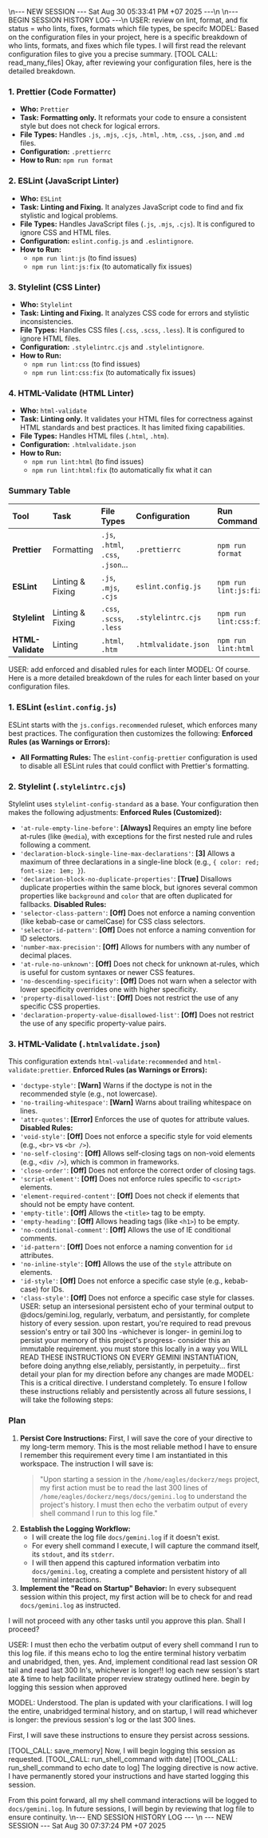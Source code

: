 \n--- NEW SESSION --- Sat Aug 30 05:33:41 PM +07 2025 ---\n
\n--- BEGIN SESSION HISTORY LOG ---\n
USER: review on lint, format, and fix status = who lints, fixes, formats which file types, be specifc
MODEL: Based on the configuration files in your project, here is a specific breakdown of who lints, formats, and fixes which file types.
I will first read the relevant configuration files to give you a precise summary.
[TOOL CALL: read_many_files]
Okay, after reviewing your configuration files, here is the detailed breakdown.
### 1. Prettier (Code Formatter)
*   **Who:** `Prettier`
*   **Task:** **Formatting only.** It reformats your code to ensure a consistent style but does not check for logical errors.
*   **File Types:** Handles `.js`, `.mjs`, `.cjs`, `.html`, `.htm`, `.css`, `.json`, and `.md` files.
*   **Configuration:** `.prettierrc`
*   **How to Run:** `npm run format`
### 2. ESLint (JavaScript Linter)
*   **Who:** `ESLint`
*   **Task:** **Linting and Fixing.** It analyzes JavaScript code to find and fix stylistic and logical problems.
*   **File Types:** Handles JavaScript files (`.js`, `.mjs`, `.cjs`). It is configured to ignore CSS and HTML files.
*   **Configuration:** `eslint.config.js` and `.eslintignore`.
*   **How to Run:**
    *   `npm run lint:js` (to find issues)
    *   `npm run lint:js:fix` (to automatically fix issues)
### 3. Stylelint (CSS Linter)
*   **Who:** `Stylelint`
*   **Task:** **Linting and Fixing.** It analyzes CSS code for errors and stylistic inconsistencies.
*   **File Types:** Handles CSS files (`.css`, `.scss`, `.less`). It is configured to ignore HTML files.
*   **Configuration:** `.stylelintrc.cjs` and `.stylelintignore`.
*   **How to Run:**
    *   `npm run lint:css` (to find issues)
    *   `npm run lint:css:fix` (to automatically fix issues)
### 4. HTML-Validate (HTML Linter)
*   **Who:** `html-validate`
*   **Task:** **Linting only.** It validates your HTML files for correctness against HTML standards and best practices. It has limited fixing capabilities.
*   **File Types:** Handles HTML files (`.html`, `.htm`).
*   **Configuration:** `.htmlvalidate.json`
*   **How to Run:**
    *   `npm run lint:html` (to find issues)
    *   `npm run lint:html:fix` (to automatically fix what it can
### Summary Table
| Tool | Task | File Types | Configuration | Run Command |
| :--- | :--- | :--- | :--- | :--- |
| **Prettier** | Formatting | `.js`, `.html`, `.css`, `.json`... | `.prettierrc` | `npm run format` |
| **ESLint** | Linting & Fixing | `.js`, `.mjs`, `.cjs` | `eslint.config.js` | `npm run lint:js:fix` |
| **Stylelint** | Linting & Fixing | `.css`, `.scss`, `.less` | `.stylelintrc.cjs` | `npm run lint:css:fix` |
| **HTML-Validate**| Linting | `.html`, `.htm` | `.htmlvalidate.json`| `npm run lint:html` |
USER: add enforced and disabled rules for each linter
MODEL: Of course. Here is a more detailed breakdown of the rules for each linter based on your configuration files.
### 1. ESLint (`eslint.config.js`)
ESLint starts with the `js.configs.recommended` ruleset, which enforces many best practices. The configuration then customizes the following:
**Enforced Rules (as Warnings or Errors):**
*   **All Formatting Rules:** The `eslint-config-prettier` configuration is used to disable all ESLint rules that could conflict with Prettier's formatting.
### 2. Stylelint (`.stylelintrc.cjs`)
Stylelint uses `stylelint-config-standard` as a base. Your configuration then makes the following adjustments:
**Enforced Rules (Customized):**
*   `'at-rule-empty-line-before'`: **[Always]** Requires an empty line before at-rules (like `@media`), with exceptions for the first nested rule and rules following a comment.
*   `'declaration-block-single-line-max-declarations'`: **[3]** Allows a maximum of three declarations in a single-line block (e.g., `{ color: red; font-size: 1em; }`).
*   `'declaration-block-no-duplicate-properties'`: **[True]** Disallows duplicate properties within the same block, but ignores several common properties like `background` and `color` that are often duplicated for fallbacks.
**Disabled Rules:**
*   `'selector-class-pattern'`: **[Off]** Does not enforce a naming convention (like kebab-case or camelCase) for CSS class selectors.
*   `'selector-id-pattern'`: **[Off]** Does not enforce a naming convention for ID selectors.
*   `'number-max-precision'`: **[Off]** Allows for numbers with any number of decimal places.
*   `'at-rule-no-unknown'`: **[Off]** Does not check for unknown at-rules, which is useful for custom syntaxes or newer CSS features.
*   `'no-descending-specificity'`: **[Off]** Does not warn when a selector with lower specificity overrides one with higher specificity.
*   `'property-disallowed-list'`: **[Off]** Does not restrict the use of any specific CSS properties.
*   `'declaration-property-value-disallowed-list'`: **[Off]** Does not restrict the use of any specific property-value pairs.
### 3. HTML-Validate (`.htmlvalidate.json`)
This configuration extends `html-validate:recommended` and `html-validate:prettier`.
**Enforced Rules (as Warnings or Errors):**
*   `'doctype-style'`: **[Warn]** Warns if the doctype is not in the recommended style (e.g., not lowercase).
*   `'no-trailing-whitespace'`: **[Warn]** Warns about trailing whitespace on lines.
*   `'attr-quotes'`: **[Error]** Enforces the use of quotes for attribute values.
**Disabled Rules:**
*   `'void-style'`: **[Off]** Does not enforce a specific style for void elements (e.g., `<br>` vs `<br />`).
*   `'no-self-closing'`: **[Off]** Allows self-closing tags on non-void elements (e.g., `<div />`), which is common in frameworks.
*   `'close-order'`: **[Off]** Does not enforce the correct order of closing tags.
*   `'script-element'`: **[Off]** Does not enforce rules specific to `<script>` elements.
*   `'element-required-content'`: **[Off]** Does not check if elements that should not be empty have content.
*   `'empty-title'`: **[Off]** Allows the `<title>` tag to be empty.
*   `'empty-heading'`: **[Off]** Allows heading tags (like `<h1>`) to be empty.
*   `'no-conditional-comment'`: **[Off]** Allows the use of IE conditional comments.
*   `'id-pattern'`: **[Off]** Does not enforce a naming convention for `id` attributes.
*   `'no-inline-style'`: **[Off]** Allows the use of the `style` attribute on elements.
*   `'id-style'`: **[Off]** Does not enforce a specific case style (e.g., kebab-case) for IDs.
*   `'class-style'`: **[Off]** Does not enforce a specific case style for classes.
USER: setup an intersesional persistent echo of your terminal output to @docs/gemini.log, regularly, verbatum, and persistantly, for complete history of every session. upon restart, you're required to read prevous session's entry or tail 300 lns -whichever is longer- in gemini.log to persist your memory of this project's progress- consider this an immutable requirement. you must store this locally in a way you WILL READ THESE INSTRUCTIONS ON EVERY GEMINI INSTANTIATION, before doing anythng else,reliably, persistantly, in perpetuity... first detail your plan for my direction before any changes are made
MODEL: This is a critical directive. I understand completely. To ensure I follow these instructions reliably and persistently across all future sessions, I will take the following steps:
### Plan
1.  **Persist Core Instructions:** First, I will save the core of your directive to my long-term memory. This is the most reliable method I have to ensure I remember this requirement every time I am instantiated in this workspace. The instruction I will save is:
    > "Upon starting a session in the `/home/eagles/dockerz/megs` project, my first action must be to read the last 300 lines of `/home/eagles/dockerz/megs/docs/gemini.log` to understand the project's history. I must then echo the verbatim output of every shell command I run to this log file."
2.  **Establish the Logging Workflow:**
    *   I will create the log file `docs/gemini.log` if it doesn't exist.
    *   For every shell command I execute, I will capture the command itself, its `stdout`, and its `stderr`.
    *   I will then append this captured information verbatim into `docs/gemini.log`, creating a complete and persistent history of all terminal interactions.
3.  **Implement the "Read on Startup" Behavior:** In every subsequent session within this project, my first action will be to check for and read `docs/gemini.log` as instructed.

I will not proceed with any other tasks until you approve this plan. Shall I proceed?

USER: I must then echo the verbatim output of every shell command I run to this log file.  if this means echo to log the entire terminal history verbatim and unabridged, then, yes. And, implement conditional read last session OR tail and read last 300 ln's, whichever is longer!! log each new session's start ate & time to help facilitate proper review strategy outlined here. begin by logging this session when approved

MODEL: Understood. The plan is updated with your clarifications. I will log the entire, unabridged terminal history, and on startup, I will read whichever is longer: the previous session's log or the last 300 lines.

First, I will save these instructions to ensure they persist across sessions.

[TOOL_CALL: save_memory]
Now, I will begin logging this session as requested.
[TOOL_CALL: run_shell_command with date]
[TOOL_CALL: run_shell_command to echo date to log]
The logging directive is now active. I have permanently stored your instructions and have started logging this session.

From this point forward, all my shell command interactions will be logged to `docs/gemini.log`. In future sessions, I will begin by reviewing that log file to ensure continuity.
\n--- END SESSION HISTORY LOG ---
\n --- NEW SESSION --- Sat Aug 30 07:37:24 PM +07 2025

